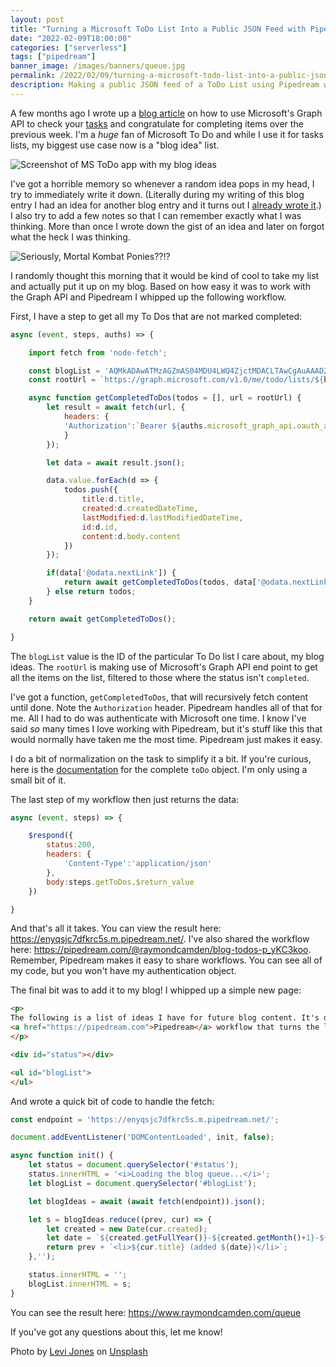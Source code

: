 ```yaml
---
layout: post
title: "Turning a Microsoft ToDo List Into a Public JSON Feed with Pipedream"
date: "2022-02-09T18:00:00"
categories: ["serverless"]
tags: ["pipedream"]
banner_image: /images/banners/queue.jpg
permalink: /2022/02/09/turning-a-microsoft-todo-list-into-a-public-json-feed-with-pipedream.html
description: Making a public JSON feed of a ToDo List using Pipedream workflows.
---
```


A few months ago I wrote up a [blog article](https://www.raymondcamden.com/2021/11/13/congratulating-yourself-with-pipedream-and-microsoft-to-do) on how to use Microsoft's Graph API to check your [tasks](https://todo.microsoft.com/tasks/) and congratulate for completing items over the previous week. I'm a *huge* fan of Microsoft To Do and while I use it for tasks lists, my biggest use case now is a "blog idea" list.

<p>
<img data-src="https://static.raymondcamden.com/images/2022/02/todo1.jpg" alt="Screenshot of MS ToDo app with my blog ideas" class="lazyload imgborder imgcenter">
</p>

I've got a horrible memory so whenever a random idea pops in my head, I try to immediately write it down. (Literally during my writing of this blog entry I had an idea for another blog entry and it turns out I [already wrote it](https://www.raymondcamden.com/2021/09/24/creating-a-manual-related-posts-feature-in-eleventy).) I also try to add a few notes so that I can remember exactly what I was thinking. More than once I wrote down the gist of an idea and later on forgot what the heck I was thinking.

<p>
<img data-src="https://static.raymondcamden.com/images/2022/02/todo2.jpg" alt="Seriously, Mortal Kombat Ponies??!?" class="lazyload imgborder imgcenter">
</p>

I randomly thought this morning that it would be kind of cool to take my list and actually put it up on my blog. Based on how easy it was to work with the Graph API and Pipedream I whipped up the following workflow.

First, I have a step to get all my To Dos that are not marked completed:

```js
async (event, steps, auths) => {

	import fetch from 'node-fetch';

	const blogList = 'AQMkADAwATMzAGZmAS04MDU4LWQ4ZjctMDACLTAwCgAuAAAD2b-xt4VpMU28CRdh70oBigEAzwpFFkTJnUqSIr7l4olnFgACofznJAAAAA==';
	const rootUrl = `https://graph.microsoft.com/v1.0/me/todo/lists/${blogList}/tasks?$filter=status ne 'completed'`;

	async function getCompletedToDos(todos = [], url = rootUrl) {
		let result = await fetch(url, {
			headers: {
			'Authorization':`Bearer ${auths.microsoft_graph_api.oauth_access_token}`
			}
		});

		let data = await result.json();

		data.value.forEach(d => {
			todos.push({
				title:d.title,
				created:d.createdDateTime,
				lastModified:d.lastModifiedDateTime, 
				id:d.id,
				content:d.body.content
			})
		});

		if(data['@odata.nextLink']) {
			return await getCompletedToDos(todos, data['@odata.nextLink']);
		} else return todos;
	}

	return await getCompletedToDos();

}
```

The `blogList` value is the ID of the particular To Do list I care about, my blog ideas. The `rootUrl` is making use of Microsoft's Graph API end point to get all the items on the list, filtered to those where the status isn't `completed`. 

I've got a function, `getCompletedToDos`, that will recursively fetch content until done. Note the `Authorization` header. Pipedream handles all of that for me. All I had to do was authenticate with Microsoft one time. I know I've said *so* many times I love working with Pipedream, but it's stuff like this that would normally have taken me the most time. Pipedream just makes it easy. 

I do a bit of normalization on the task to simplify it a bit. If you're curious, here is the [documentation](https://docs.microsoft.com/en-us/graph/api/resources/todotask?view=graph-rest-1.0) for the complete `toDo` object. I'm only using a small bit of it. 

The last step of my workflow then just returns the data:

```js
async (event, steps) => {

	$respond({
		status:200,
		headers: {
			'Content-Type':'application/json'
		},
		body:steps.getToDos.$return_value
	})

}
```

And that's all it takes. You can view the result here: <https://enyqsjc7dfkrc5s.m.pipedream.net/>. I've also shared the workflow here: <https://pipedream.com/@raymondcamden/blog-todos-p_yKC3koo>. Remember, Pipedream makes it easy to share workflows. You can see all of my code, but you won't have my authentication object. 

The final bit was to add it to my blog! I whipped up a simple new page:

```html
<p>
The following is a list of ideas I have for future blog content. It's driven by <a href="https://todo.microsoft.com/tasks/">Microsoft To-Do</a> and a 
<a href="https://pipedream.com">Pipedream</a> workflow that turns the list into a public JSON endpoint. 
</p>

<div id="status"></div>

<ul id="blogList">
</ul>
```

And wrote a quick bit of code to handle the fetch:

```js
const endpoint = 'https://enyqsjc7dfkrc5s.m.pipedream.net/';

document.addEventListener('DOMContentLoaded', init, false);

async function init() {
	let status = document.querySelector('#status');
	status.innerHTML = '<i>Loading the blog queue...</i>';
	let blogList = document.querySelector('#blogList');

	let blogIdeas = await (await fetch(endpoint)).json();

	let s = blogIdeas.reduce((prev, cur) => {
		let created = new Date(cur.created);
		let date = `${created.getFullYear()}-${created.getMonth()+1}-${created.getDate()}`;
		return prev + `<li>${cur.title} (added ${date})</li>`;
	},'');

	status.innerHTML = '';
	blogList.innerHTML = s;
}
```

You can see the result here: <https://www.raymondcamden.com/queue>

If you've got any questions about this, let me know!

Photo by <a href="https://unsplash.com/@levidjones?utm_source=unsplash&utm_medium=referral&utm_content=creditCopyText">Levi Jones</a> on <a href="https://unsplash.com/s/photos/queue?utm_source=unsplash&utm_medium=referral&utm_content=creditCopyText">Unsplash</a>
  